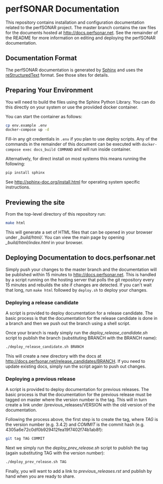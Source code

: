 # perfSONAR Documentation

This repository contains installation and configuration documentation related to the perfSONAR project. The master branch contains the raw files for the documents hosted at http://docs.perfsonar.net. See the remainder of the README for more information on editing and deploying the perfSONAR documentation. 

## Documentation Format
The perfSONAR documentation is generated by [Sphinx](http://sphinx-doc.org) and uses the [reStructuredText](http://docutils.sourceforge.net/rst.html) format. See those sites for details.

## Preparing Your Environment
You will need to build the files using the Sphinx Python Library. You can do this directly on your system or use the proviided docker container.

You can start the container as follows:

```bash
cp env.example .env 
docker-compose up -d
```
Fill-in any git credentials in `.env` if you plan to use deploy scripts. Any of the commands in the remainder of this document can be executed with `docker-compose exec docs_build COMMAND` and will run inside container.

 Alternatively, for direct install on most systems this means running the following:

```bash
pip install sphinx
```

See http://sphinx-doc.org/install.html for operating system specific instructions.


## Previewing the site

From the top-level directory of this repository run:

```bash
make html
```

This will generate a set of HTML files that can be opened in your browser under *_build/html/*. You can view the main page by opening *_build/html/index.html* in your browser. 


## Deploying Documentation to docs.perfsonar.net

Simply push your changes to the master branch and the documentation will be published within 15 minutes to http://docs.perfsonar.net. This is handled by a script running on the hosting server that polls the git repository every 15 minutes and rebuilds the site if changes are detected. If you can't wait that long, run `make html` followed by `deploy.sh` to deploy your changes.

### Deploying a release candidate

A script is provided to deploy documentation for a release candidate. The basic process is that the documentation for the release candidate is done in a branch and then we push out the branch using a shell script. 

Once your branch is ready simply run the *deploy_release_candidate.sh* script to publish the branch (substituting BRANCH with the BRANCH name):

```bash
./deploy_release_candidate.sh BRANCH
```

This will create a new directory with the docs at http://docs.perfsonar.net/release_candidates/BRANCH. If you need to update existing docs, simply run the script again to push out changes. 


### Deploying a previous release

A script is provided to deploy documentation for previous releases. The basic process is that the documentation for the previous release must be tagged on master where the version number is the tag. This will in turn create a link under /previous_releases/VERSION with the old version of the documentation. 

Following the process above, the first step is to create the tag, where *TAG* is the version number (e.g. 3.4.2) and *COMMIT* is the commit hash (e.g. 4305a6e72c0df0b929412fea19f7402f74b1ab8f):

```bash
git tag TAG COMMIT
```

Next we simply run the *deploy_prev_release.sh* script to publish the tag (again substituting TAG with the version number):

```bash
./deploy_prev_release.sh TAG
```

Finally, you will want to add a link to *previous_releases.rst* and publish by hand when you are ready to share.



